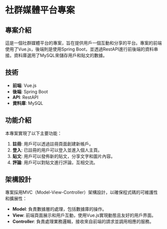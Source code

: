 # 社群媒體平台專案

## 專案介紹
這是一個社群媒體平台的專案，旨在提供用戶一個互動和分享的平台。專案的前端使用了Vue.js，後端則是使用Spring Boot，並透過RestAPI進行前後端的資料串接。資料庫選用了MySQL來儲存用戶和貼文的數據。

## 技術
- **前端**: Vue.js
- **後端**: Spring Boot
- **API**: RestAPI
- **資料庫**: MySQL

## 功能介紹
本專案實現了以下主要功能：
1. **註冊**: 用戶可以透過註冊頁面創建新帳戶。
2. **登入**: 已註冊的用戶可以登入並進入個人主頁。
3. **貼文**: 用戶可以發佈新的貼文，分享文字和圖片內容。
4. **評論**: 用戶可以對貼文進行評論，互相交流。

## 架構設計
專案採用MVC（Model-View-Controller）架構設計，以確保程式碼的可維護性和擴展性：
- **Model**: 負責數據層的處理，包括數據庫的操作。
- **View**: 前端頁面展示和用戶互動，使用Vue.js實現動態且友好的用戶界面。
- **Controller**: 負責處理業務邏輯，接收來自前端的請求並調用相應的服務。
